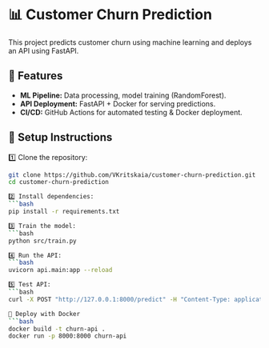 # 📊 Customer Churn Prediction

This project predicts customer churn using machine learning and deploys an API using FastAPI.

## 🚀 Features
- **ML Pipeline:** Data processing, model training (RandomForest).
- **API Deployment:** FastAPI + Docker for serving predictions.
- **CI/CD:** GitHub Actions for automated testing & Docker deployment.

## 🔧 Setup Instructions
1️⃣ Clone the repository:  
```bash
git clone https://github.com/VKritskaia/customer-churn-prediction.git
cd customer-churn-prediction

2️⃣ Install dependencies:
```bash
pip install -r requirements.txt

3️⃣ Train the model:
```bash
python src/train.py

4️⃣ Run the API:
```bash
uvicorn api.main:app --reload

5️⃣ Test API:
```bash
curl -X POST "http://127.0.0.1:8000/predict" -H "Content-Type: application/json" -d '{"Tenure":12,"MonthlyCharges":70.5,"TotalCharges":500.0,"Contract_Two year":0,"PaymentMethod_Credit card":1}'

🐳 Deploy with Docker
```bash
docker build -t churn-api .
docker run -p 8000:8000 churn-api